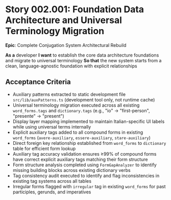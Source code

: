 # Story 002.001: Foundation Data Architecture and Universal Terminology Migration

**Epic**: Complete Conjugation System Architectural Rebuild

**As a** developer
**I want** to establish the core data architecture foundations and migrate to universal terminology
**So that** the new system starts from a clean, language-agnostic foundation with explicit relationships

## Acceptance Criteria
- Auxiliary patterns extracted to static development file `src/lib/auxPatterns.ts` (development tool only, not runtime cache)
- Universal terminology migration executed across all existing `word_forms.tags` and `dictionary.tags` (e.g., "io" → "first-person", "presente" → "present")
- Display layer mapping implemented to maintain Italian-specific UI labels while using universal terms internally
- Explicit auxiliary tags added to all compound forms in existing `word_forms` (`avere-auxiliary`, `essere-auxiliary`, `stare-auxiliary`)
- Direct foreign key relationship established from `word_forms` to `dictionary` table for efficient form lookup
- Auxiliary tag accuracy validation ensures ≥99% of compound forms have correct explicit auxiliary tags matching their form structure
- Form structure analysis completed using `FormGapAnalyzer` to identify missing building blocks across existing dictionary verbs
- Tag consistency audit executed to identify and flag inconsistencies in existing tag systems across all tables
- Irregular forms flagged with `irregular` tag in existing `word_forms` for past participles, gerunds, and imperatives
